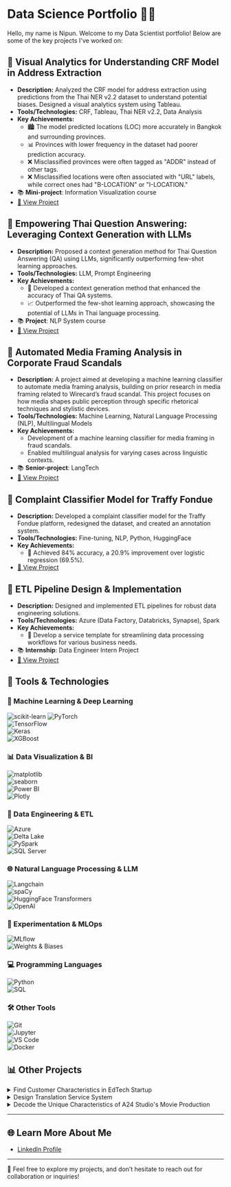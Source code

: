 # Data Science Portfolio 👨‍💻

Hello, my name is Nipun. Welcome to my Data Scientist portfolio! Below are some of the key projects I've worked on:

## 🔄 **Visual Analytics for Understanding CRF Model in Address Extraction**
   - **Description:** Analyzed the CRF model for address extraction using predictions from the Thai NER v2.2 dataset to understand potential biases. Designed a visual analytics system using Tableau.
   - **Tools/Technologies:** CRF, Tableau, Thai NER v2.2, Data Analysis
   - **Key Achievements:**
     - 🏙️ The model predicted locations (LOC) more accurately in Bangkok and surrounding provinces.
     - 📊 Provinces with lower frequency in the dataset had poorer prediction accuracy. 
     - ❌ Misclassified provinces were often tagged as "ADDR" instead of other tags.
     - ❌ Misclassified locations were often associated with "URL" labels, while correct ones had "B-LOCATION" or "I-LOCATION."
   - 📚 **Mini-project**: Information Visualization course
   - [🔗 View Project](https://public.tableau.com/app/profile/nipun.angkavichai3120/viz/InfoVisModelInterpretation2/2_1)


## 🔄 **Empowering Thai Question Answering: Leveraging Context Generation with LLMs**
   - **Description:** Proposed a context generation method for Thai Question Answering (QA) using LLMs, significantly outperforming few-shot learning approaches.
   - **Tools/Technologies:** LLM, Prompt Engineering
   - **Key Achievements:**
     - 🎯 Developed a context generation method that enhanced the accuracy of Thai QA systems.
     - 📈 Outperformed the few-shot learning approach, showcasing the potential of LLMs in Thai language processing.
   - 📚 **Project**: NLP System course
   - [🔗 View Project](https://github.com/Nippypipo/CGAP_TH_QA/tree/main)

## 🔄 **Automated Media Framing Analysis in Corporate Fraud Scandals**
   - **Description:** A project aimed at developing a machine learning classifier to automate media framing analysis, building on prior research in media framing related to Wirecard’s fraud scandal. This project focuses on how media shapes public perception through specific rhetorical techniques and stylistic devices.
   - **Tools/Technologies:** Machine Learning, Natural Language Processing (NLP), Multilingual Models
   - **Key Achievements:**
     - Development of a machine learning classifier for media framing in fraud scandals.
     - Enabled multilingual analysis for varying cases across linguistic contexts.
   - 📚 **Senior-project**: LangTech
   - [🔗 View Project](https://github.com/Nippypipo/Media-Framing-Analysis-in-Fraud-Scandals)

## 🔄 **Complaint Classifier Model for Traffy Fondue**
   - **Description:** Developed a complaint classifier model for the Traffy Fondue platform, redesigned the dataset, and created an annotation system.
   - **Tools/Technologies:** Fine-tuning, NLP, Python, HuggingFace
   - **Key Achievements:**
     - 🎯 Achieved 84% accuracy, a 20.9% improvement over logistic regression (69.5%).
   - [🔗 View Project](https://github.com/nlp-chula/traffy-predict)

## 🔄 **ETL Pipeline Design & Implementation**
   - **Description:** Designed and implemented ETL pipelines for robust data engineering solutions.
   - **Tools/Technologies:** Azure (Data Factory, Databricks, Synapse), Spark
   - **Key Achievements:**
     - 🧹 Develop a service template for streamlining data processing workflows for various business needs.
   - 📚 **Internship**: Data Engineer Intern Project
   - [🔗 View Project](https://medium.com/@nipunaungkawichai_54820/%E0%B8%AA%E0%B8%A3%E0%B9%89%E0%B8%B2%E0%B8%87-etl-pipeline-%E0%B8%94%E0%B9%89%E0%B8%A7%E0%B8%A2-microsoft-azure-end-to-end-data-engineer-project-554c3c90914c)

## 🔧 Tools & Technologies

### 🧠 Machine Learning & Deep Learning  
![scikit-learn](https://img.shields.io/badge/scikit--learn-0.24-orange)   ![PyTorch](https://img.shields.io/badge/PyTorch-1.12.1-red)  
![TensorFlow](https://img.shields.io/badge/TensorFlow-2.8-orange)  
![Keras](https://img.shields.io/badge/Keras-2.4.3-red)  
![XGBoost](https://img.shields.io/badge/XGBoost-1.5.0-blue)

### 📊 Data Visualization & BI  
![matplotlib](https://img.shields.io/badge/matplotlib-3.4-blue)  
![seaborn](https://img.shields.io/badge/seaborn-0.11.2-green)  
![Power BI](https://img.shields.io/badge/Power_BI-Report-blue)  
![Plotly](https://img.shields.io/badge/Plotly-5.3.1-lightgrey)

### 🧹 Data Engineering & ETL  
![Azure](https://img.shields.io/badge/Azure-blue)  
![Delta Lake](https://img.shields.io/badge/Delta_Lake-ETL-blue)  
![PySpark](https://img.shields.io/badge/PySpark-ETL-orange)  
![SQL Server](https://img.shields.io/badge/SQL_Server-Data-gray)

### 🌐 Natural Language Processing & LLM  
![Langchain](https://img.shields.io/badge/Langchain-0.0.72-purple)  
![spaCy](https://img.shields.io/badge/spaCy-3.0-lightgrey)  
![HuggingFace Transformers](https://img.shields.io/badge/HuggingFace-Transformers-yellow)  
![OpenAI](https://img.shields.io/badge/OpenAI-API-lightblue)

### 🧪 Experimentation & MLOps  
![MLflow](https://img.shields.io/badge/MLflow-1.22.0-blue)  
![Weights & Biases](https://img.shields.io/badge/W&B-Experiment_Tracking-orange)

### 💻 Programming Languages  
![Python](https://img.shields.io/badge/Python-3.9-blue)  
![SQL](https://img.shields.io/badge/SQL-Structured_Query_Language-blue)

### 🛠️ Other Tools  
![Git](https://img.shields.io/badge/Git-Version_Control-black)  
![Jupyter](https://img.shields.io/badge/Jupyter-Notebook-orange)  
![VS Code](https://img.shields.io/badge/VS_Code-Editor-blue)  
![Docker](https://img.shields.io/badge/Docker-Containerization-blue)


## 📊  Other Projects

<details>
  <summary>Find Customer Characteristics in EdTech Startup</summary>

  **Description:** Applied NLP, K-means clustering, and rule-based classification to identify customer segments. 
  
  **Technologies:** NLP, K-means, Python, Google Sheet
  - 📚 **Internship**: Data Analyst Intern Project 
  - **Achievements:**  
    - Identified key customer segments for targeted marketing.  
    - Created various charts to visualize insights.
  
</details>

<details>
  <summary>Design Translation Service System</summary>

  **Description:** Designed and implemented a database system to improve translation service efficiency at Chaloem Phra Kiat Translation and Interpretation Center by storing key information like translators, clients, and jobs.  
  
  **Technologies:** PHP, SQL, Data Flow Diagrams, ER Diagrams
  - 📚 **Project**: Database System course
  - **Achievements:**  
    - Conducted user research and defined system requirements using design thinking.  
    - Analyzed and redesigned system using data flow diagrams and ER diagrams.  
    - Built mockup data and developed a PHP/SQL backend to facilitate work assignments and track monthly revenue.
  - [🔗 View Project](https://github.com/Nippypipo/Translation_Service_System)
  
</details>

<details>
  <summary>Decode the Unique Characteristics of A24 Studio's Movie Production</summary>

  **Description:** Analyzed A24 studio's movie production patterns to uncover trends and unique characteristics, particularly its appeal to GenZ audiences.
  
  **Technologies:** Parsehub, Google Sheets, Voyant Tools, Taguette, Flourish

  - **Achievements:**  
    - 🎬 Analyzed key factors like budget, box office performance, genres, themes, and audience feedback.  
    - 📊 Utilized quantitative data analysis (Voyant Tools) and qualitative analysis (Taguette) to identify production trends.  
    - 📈 Visualized data insights using Flourish to present key findings on A24's success and its connection to GenZ's preferences.  
  - [🔗 View Project](https://drive.google.com/file/d/1KL9HP5CeFio6N8IQmITxKtWzD_oUUH-M/view)
</details>




---

## 🌐 Learn More About Me

- [LinkedIn Profile](https://www.linkedin.com/in/nipun-angkavichai-935455253/) 

---

💬 Feel free to explore my projects, and don’t hesitate to reach out for collaboration or inquiries!
